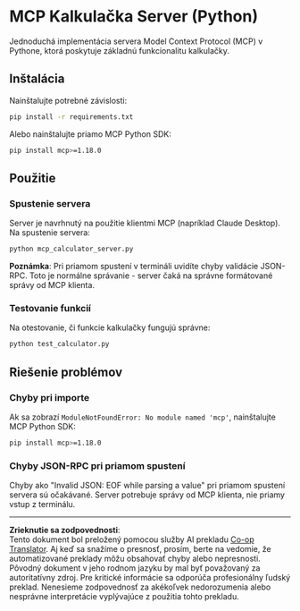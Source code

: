<!--
CO_OP_TRANSLATOR_METADATA:
{
  "original_hash": "f4733f39c05c58e0cf0eee0a8ae7e9a2",
  "translation_date": "2025-10-17T20:07:19+00:00",
  "source_file": "03-GettingStarted/samples/python/README.md",
  "language_code": "sk"
}
-->
# MCP Kalkulačka Server (Python)

Jednoduchá implementácia servera Model Context Protocol (MCP) v Pythone, ktorá poskytuje základnú funkcionalitu kalkulačky.

## Inštalácia

Nainštalujte potrebné závislosti:

```bash
pip install -r requirements.txt
```

Alebo nainštalujte priamo MCP Python SDK:

```bash
pip install mcp>=1.18.0
```

## Použitie

### Spustenie servera

Server je navrhnutý na použitie klientmi MCP (napríklad Claude Desktop). Na spustenie servera:

```bash
python mcp_calculator_server.py
```

**Poznámka**: Pri priamom spustení v termináli uvidíte chyby validácie JSON-RPC. Toto je normálne správanie - server čaká na správne formátované správy od MCP klienta.

### Testovanie funkcií

Na otestovanie, či funkcie kalkulačky fungujú správne:

```bash
python test_calculator.py
```

## Riešenie problémov

### Chyby pri importe

Ak sa zobrazí `ModuleNotFoundError: No module named 'mcp'`, nainštalujte MCP Python SDK:

```bash
pip install mcp>=1.18.0
```

### Chyby JSON-RPC pri priamom spustení

Chyby ako "Invalid JSON: EOF while parsing a value" pri priamom spustení servera sú očakávané. Server potrebuje správy od MCP klienta, nie priamy vstup z terminálu.

---

**Zrieknutie sa zodpovednosti**:  
Tento dokument bol preložený pomocou služby AI prekladu [Co-op Translator](https://github.com/Azure/co-op-translator). Aj keď sa snažíme o presnosť, prosím, berte na vedomie, že automatizované preklady môžu obsahovať chyby alebo nepresnosti. Pôvodný dokument v jeho rodnom jazyku by mal byť považovaný za autoritatívny zdroj. Pre kritické informácie sa odporúča profesionálny ľudský preklad. Nenesieme zodpovednosť za akékoľvek nedorozumenia alebo nesprávne interpretácie vyplývajúce z použitia tohto prekladu.